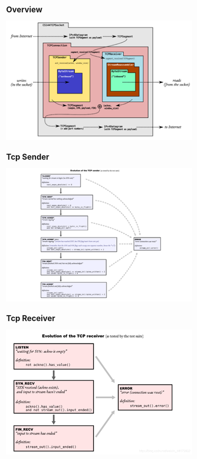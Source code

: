 ## Overview
![Project Overview](../imgs/overview.png)

## Tcp Sender
![Tcp Sender](../imgs/tcpsender.png)

## Tcp Receiver
![Tcp Receiver](../imgs/tcpreceiver.png)
